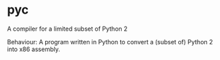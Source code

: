 # pyc
A compiler for a limited subset of Python 2

Behaviour:
A program written in Python to convert a (subset of) Python 2 into x86 assembly.
